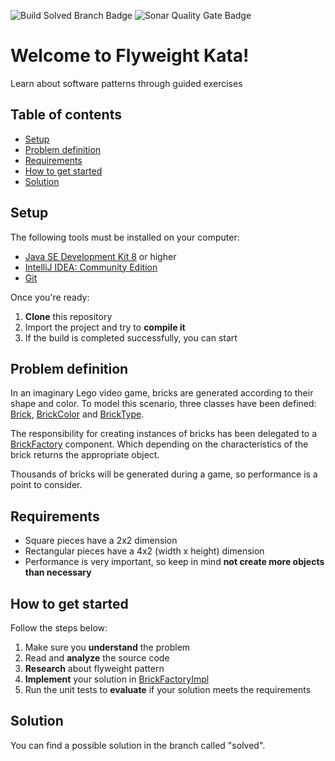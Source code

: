 ![Build Solved Branch Badge](https://travis-ci.org/joseluisluri/kata-flyweight.svg?branch=solved) ![Sonar Quality Gate Badge](https://sonarcloud.io/api/project_badges/measure?project=kata-flyweight%3Aapi&metric=alert_status)

# Welcome to Flyweight Kata!

Learn about software patterns through guided exercises

## Table of contents

- [Setup](#setup)
- [Problem definition](#problem-definition)
- [Requirements](#requirements)
- [How to get started](#how-to-get-started)
- [Solution](#solution)

## Setup 

The following tools must be installed on your computer:

- [Java SE Development Kit 8](https://www.oracle.com/technetwork/java/javase/downloads/jdk8-downloads-2133151.html) or higher
- [IntelliJ IDEA: Community Edition](https://www.jetbrains.com/idea/download/)
- [Git](https://git-scm.com/downloads)

Once you're ready:

1. **Clone** this repository
2. Import the project and try to **compile it**
3. If the build is completed successfully, you can start

## Problem definition

In an imaginary Lego video game, bricks are generated according to their shape and color. To model this scenario, three classes have been defined: [Brick](https://github.com/joseluisluri/kata-flyweight/blob/master/src/main/java/Brick.java), [BrickColor](https://github.com/joseluisluri/kata-flyweight/blob/master/src/main/java/BrickColor.java) and [BrickType](https://github.com/joseluisluri/kata-flyweight/blob/master/src/main/java/BrickType.java).

The responsibility for creating instances of bricks has been delegated to a [BrickFactory](https://github.com/joseluisluri/kata-flyweight/blob/master/src/main/java/BrickFactory.java) component. Which depending on the characteristics of the brick returns the appropriate object.

Thousands of bricks will be generated during a game, so performance is a point to consider.

## Requirements

- Square pieces have a 2x2 dimension
- Rectangular pieces have a 4x2 (width x height) dimension
- Performance is very important, so keep in mind **not create more objects than necessary**

## How to get started

Follow the steps below:

1. Make sure you **understand** the problem
2. Read and **analyze** the source code
3. **Research** about flyweight pattern
4. **Implement** your solution in [BrickFactoryImpl](https://github.com/joseluisluri/kata-flyweight/blob/master/src/main/java/BrickFactoryImpl.java)
5. Run the unit tests to **evaluate** if your solution meets the requirements

## Solution

You can find a possible solution in the branch called "solved".
